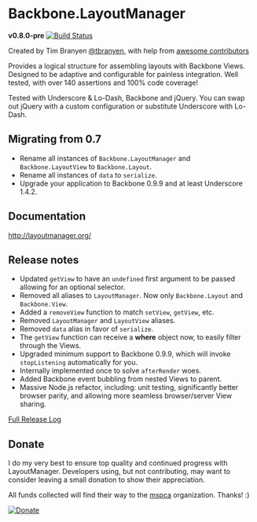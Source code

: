 Backbone.LayoutManager
======================

**v0.8.0-pre** [![Build Status](https://secure.travis-ci.org/tbranyen/backbone.layoutmanager.png?branch=master)](http://travis-ci.org/tbranyen/backbone.layoutmanager)

Created by Tim Branyen [@tbranyen](http://twitter.com/tbranyen), with help
from [awesome contributors](https://github.com/tbranyen/backbone.layoutmanager/contributors)

Provides a logical structure for assembling layouts with Backbone Views.
Designed to be adaptive and configurable for painless integration.  Well
tested, with over 140 assertions and 100% code coverage!

Tested with Underscore & Lo-Dash, Backbone and jQuery. You can swap out jQuery
with a custom configuration or substitute Underscore with Lo-Dash.

## Migrating from 0.7 ##

* Rename all instances of `Backbone.LayoutManager` and `Backbone.LayoutView` to
  `Backbone.Layout`.
* Rename all instances of `data` to `serialize`.
* Upgrade your application to Backbone 0.9.9 and at least Underscore 1.4.2.

## Documentation ##

http://layoutmanager.org/

## Release notes ##

* Updated `getView` to have an `undefined` first argument to be passed allowing
  for an optional selector.
* Removed all aliases to `LayoutManager`.  Now only `Backbone.Layout` and
  `Backbone.View`.
* Added a `removeView` function to match `setView`, `getView`, etc.
* Removed `LayoutManager` and `LayoutView` aliases.
* Removed `data` alias in favor of `serialize`.
* The `getView` function can receive a **where** object now, to easily filter
  through the Views.
* Upgraded minimum support to Backbone 0.9.9, which will invoke `stopListening`
  automatically for you.
* Internally implemented once to solve `afterRender` woes.
* Added Backbone event bubbling from nested Views to parent.
* Massive Node.js refactor, including: unit testing, significantly better
  browser parity, and allowing more seamless browser/server View sharing.

[Full Release Log](https://github.com/tbranyen/backbone.layoutmanager/blob/master/changelog.md)

## Donate ##

I do my very best to ensure top quality and continued progress with
LayoutManager.  Developers using, but not contributing, may want to consider
leaving a small donation to show their appreciation.

All funds collected will find their way to the [mspca](http://www.mspca.org/) organization.  Thanks! :)

[![Donate](https://www.paypalobjects.com/en_US/i/btn/btn_donate_SM.gif)](https://www.paypal.com/cgi-bin/webscr?cmd=_s-xclick&hosted_button_id=2Q5RWXT7SSSFG)
